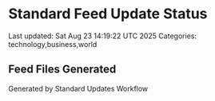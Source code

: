 # Standard Feed Update Status
Last updated: Sat Aug 23 14:19:22 UTC 2025
Categories: technology,business,world

## Feed Files Generated

Generated by Standard Updates Workflow

